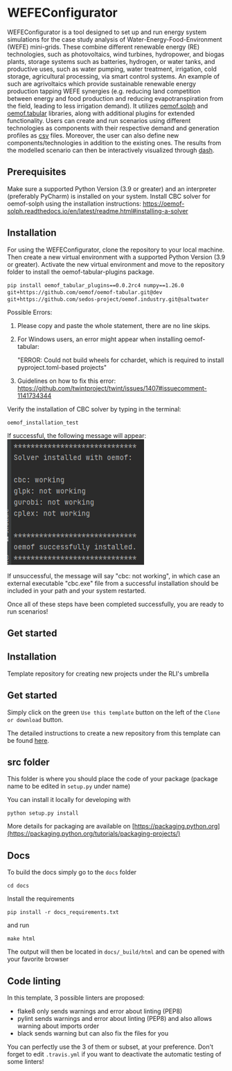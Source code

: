 # WEFEConfigurator

WEFEConfigurator is a tool designed to set up and run energy system simulations for the case study analysis of 
Water-Energy-Food-Environment (WEFE) mini-grids. These combine different renewable energy (RE) technologies,
such as photovoltaics, wind turbines, hydropower, and biogas plants, storage systems such as
batteries, hydrogen, or water tanks, and productive uses, such as water pumping, water treatment,
irrigation, cold storage, agricultural processing, via smart control systems. An example of such are agrivoltaics which 
provide sustainable renewable energy production tapping WEFE synergies (e.g. reducing land competition
between energy and food production and reducing evapotranspiration from the field, leading to less
irrigation demand). It utilizes [oemof.solph](https://github.com/oemof/oemof-solph) and 
[oemof.tabular](https://github.com/oemof/oemof-tabular) libraries, along with additional plugins for extended 
functionality. Users can create and run scenarios using different technologies as components with their respective 
demand and generation profiles as [csv](https://en.wikipedia.org/wiki/Comma-separated_values) files. Moreover, the user 
can also define new components/technologies in addition to the existing ones. The results from the modelled scenario can
then be interactively visualized through [dash](https://dash.plotly.com/).

## Prerequisites

Make sure a supported Python Version (3.9 or greater) and an interpreter (preferably PyCharm) is installed on your system. 
Install CBC solver for oemof-solph using the installation instructions: 
https://oemof-solph.readthedocs.io/en/latest/readme.html#installing-a-solver

## Installation

For using the WEFEConfigurator, clone the repository to your local machine. Then create a new virtual environment with 
a supported Python Version (3.9 or greater). Activate the new virtual environment and move to the repository folder to 
install the oemof-tabular-plugins package.

    pip install oemof_tabular_plugins==0.0.2rc4 numpy==1.26.0 git+https://github.com/oemof/oemof-tabular.git@dev git+https://github.com/sedos-project/oemof.industry.git@saltwater

Possible Errors: 
1) Please copy and paste the whole statement, there are no line skips.
2) For Windows users, an error might appear when installing oemof-tabular: 
    
    "ERROR: Could not build wheels for cchardet, which is required to install pyproject.toml-based projects"
3) Guidelines on how to fix this error: https://github.com/twintproject/twint/issues/1407#issuecomment-1141734344

Verify the installation of CBC solver by typing in the terminal: 

    oemof_installation_test    

If successful, the following message will appear: ![img.png](img.png)

If unsuccessful, the message will say "cbc: not working", in which case an external executable "cbc.exe" file from a 
successful installation should be included in your path and your system restarted.

Once all of these steps have been completed successfully, you are ready to run scenarios!

## Get started


## Installation
Template repository for creating new projects under the RLI's umbrella

## Get started

Simply click on the green `Use this template` button on the left of the `Clone or download` button.

The detailed instructions to create a new repository from this template can be found [here](https://help.github.com/en/articles/creating-a-repository-from-a-template).

## src folder

This folder is where you should place the code of your package (package name to be edited in `setup.py` under name)

You can install it locally for developing with

    python setup.py install
    
More details for packaging are available on [https://packaging.python.org](https://packaging.python.org/tutorials/packaging-projects/)


## Docs

To build the docs simply go to the `docs` folder

    cd docs

Install the requirements

    pip install -r docs_requirements.txt

and run

    make html

The output will then be located in `docs/_build/html` and can be opened with your favorite browser

## Code linting

In this template, 3 possible linters are proposed:
- flake8 only sends warnings and error about linting (PEP8)
- pylint sends warnings and error about linting (PEP8) and also allows warning about imports order
- black sends warning but can also fix the files for you

You can perfectly use the 3 of them or subset, at your preference. Don't forget to edit `.travis.yml` if you want to deactivate the automatic testing of some linters!

